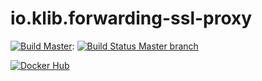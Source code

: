 # io.klib.forwarding-ssl-proxy

[![Build Master](https://img.shields.io/badge/branch-master-brightgreen.svg)](https://github.com/klibio/io.klib.forwarding-ssl-proxy/tree/master): 
[![Build Status Master branch](https://api.travis-ci.org/klibio/io.klib.forwarding-ssl-proxy.svg?branch=master)](https://travis-ci.org/klibio/io.klib.forwarding-ssl-proxy)

[![Docker Hub](https://img.shields.io/badge/Docker%20Hub-io.klib.forwarding\-ssl\-proxy-blue.svg)](https://hub.docker.com/r/klibio/io.klib.forwarding-ssl-proxy/)
